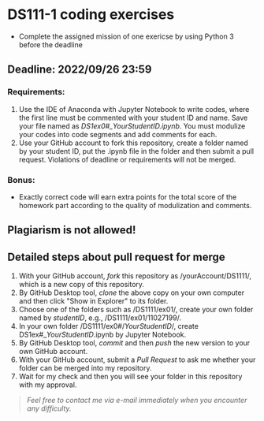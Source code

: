 # DS111-1 coding exercises

- Complete the assigned mission of one exericse by using Python 3 before the deadline

## Deadline: 2022/09/26 23:59

### Requirements:
1. Use the IDE of Anaconda with Jupyter Notebook to write codes, where the first line must be commented with your student ID and name. Save your file named as *DS1ex0#_YourStudentID.ipynb*. You must modulize your codes into code segments and add comments for each.
2. Use your GitHub account to fork this repository, create a folder named by your student ID, put the .ipynb file in the folder and then submit a pull request. Violations of deadline or requirements will not be merged.

### Bonus:
- Exactly correct code will earn extra points for the total score of the homework part according to the quality of modulization and comments.

## Plagiarism is not allowed!

## Detailed steps about pull request for merge ##
1. With your GitHub account, *fork* this repository as /yourAccount/DS1111/, which is a new copy of this repository.
2. By GitHub Desktop tool, *clone* the above copy on your own computer and then click "Show in Explorer" to its folder.
3. Choose one of the folders such as /DS1111/ex01/, create your own folder named by *studentID*, e.g., /DS1111/ex01/11027199/.
4. In your own folder /DS1111/ex0#/*YourStudentID*/, create DS1ex#_*YourStudentID*.ipynb by Jupyter Notebook. 
5. By GitHub Desktop tool, *commit* and then *push* the new version to your own GitHub account.
6. With your GitHub account, submit a *Pull Request* to ask me whether your folder can be merged into my repository.
7. Wait for my check and then you will see your folder in this repository with my approval.

> *Feel free to contact me via e-mail immediately when you encounter any difficulty.*
